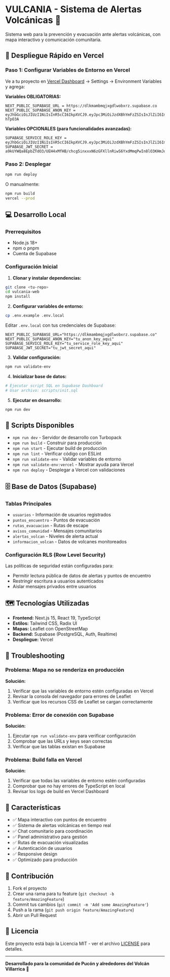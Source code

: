 # VULCANIA - Sistema de Alertas Volcánicas 🌋

Sistema web para la prevención y evacuación ante alertas volcánicas, con mapa interactivo y comunicación comunitaria.

## 🚀 Despliegue Rápido en Vercel

### Paso 1: Configurar Variables de Entorno en Vercel

Ve a tu proyecto en [Vercel Dashboard](https://vercel.com/dashboard) → Settings → Environment Variables y agrega:

**Variables OBLIGATORIAS:**
```
NEXT_PUBLIC_SUPABASE_URL = https://dlkmambmqjxgdlwobxrz.supabase.co
NEXT_PUBLIC_SUPABASE_ANON_KEY = eyJhbGciOiJIUzI1NiIsInR5cCI6IkpXVCJ9.eyJpc3MiOiJzdXBhYmFzZSIsInJlZiI6ImRsa21hbWJtcWp4Z2Rsd29ieHJ6Iiwicm9sZSI6ImFub24iLCJpYXQiOjE3NDk5Mjc2MjgsImV4cCI6MjA2NTUwMzYyOH0.0pZwKWdTdNOIlVntbvHS9COC1NtIOoImz5op-hTpO3A
```

**Variables OPCIONALES (para funcionalidades avanzadas):**
```
SUPABASE_SERVICE_ROLE_KEY = eyJhbGciOiJIUzI1NiIsInR5cCI6IkpXVCJ9.eyJpc3MiOiJzdXBhYmFzZSIsInJlZiI6ImRsa21hbWJtcWp4Z2Rsd29ieHJ6Iiwicm9sZSI6InNlcnZpY2Vfcm9sZSIsImlhdCI6MTc0OTkyNzYyOCwiZXhwIjoyMDY1NTAzNjI4fQ.7qsZTE670WKpJt9ErCpDHN_RNmiXQbxyOiyUetKnwUg
SUPABASE_JWT_SECRET = a9kUYWQa8EpbZTdO3/UEH4xMfHB/chcg5inxxxN6zGFXllnRiwS6YxdMmqPwIn8lO3KHmJqIXDR+M7wm4bzSbA==
```

### Paso 2: Desplegar

```bash
npm run deploy
```

O manualmente:
```bash
npm run build
vercel --prod
```

## 💻 Desarrollo Local

### Prerrequisitos
- Node.js 18+
- npm o pnpm
- Cuenta de Supabase

### Configuración Inicial

1. **Clonar y instalar dependencias:**
```bash
git clone <tu-repo>
cd vulcania-web
npm install
```

2. **Configurar variables de entorno:**
```bash
cp .env.example .env.local
```

Editar `.env.local` con tus credenciales de Supabase:
```env
NEXT_PUBLIC_SUPABASE_URL="https://dlkmambmqjxgdlwobxrz.supabase.co"
NEXT_PUBLIC_SUPABASE_ANON_KEY="tu_anon_key_aqui"
SUPABASE_SERVICE_ROLE_KEY="tu_service_role_key_aqui"
SUPABASE_JWT_SECRET="tu_jwt_secret_aqui"
```

3. **Validar configuración:**
```bash
npm run validate-env
```

4. **Inicializar base de datos:**
```bash
# Ejecutar script SQL en Supabase Dashboard
# Usar archivo: scripts/init.sql
```

5. **Ejecutar en desarrollo:**
```bash
npm run dev
```

## 🔧 Scripts Disponibles

- `npm run dev` - Servidor de desarrollo con Turbopack
- `npm run build` - Construir para producción
- `npm run start` - Ejecutar build de producción
- `npm run lint` - Verificar código con ESLint
- `npm run validate-env` - Validar variables de entorno
- `npm run validate-env:vercel` - Mostrar ayuda para Vercel
- `npm run deploy` - Desplegar a Vercel con validaciones

## 🗄️ Base de Datos (Supabase)

### Tablas Principales
- `usuarios` - Información de usuarios registrados
- `puntos_encuentro` - Puntos de evacuación
- `rutas_evacuacion` - Rutas de escape
- `avisos_comunidad` - Mensajes comunitarios
- `alertas_volcan` - Niveles de alerta actual
- `informacion_volcan` - Datos de volcanes monitoreados

### Configuración RLS (Row Level Security)
Las políticas de seguridad están configuradas para:
- Permitir lectura pública de datos de alertas y puntos de encuentro
- Restringir escritura a usuarios autenticados
- Aislar mensajes privados entre usuarios

## 🗺️ Tecnologías Utilizadas

- **Frontend:** Next.js 15, React 19, TypeScript
- **Estilos:** Tailwind CSS, Radix UI
- **Mapas:** Leaflet con OpenStreetMap
- **Backend:** Supabase (PostgreSQL, Auth, Realtime)
- **Despliegue:** Vercel

## 🚨 Troubleshooting

### Problema: Mapa no se renderiza en producción
**Solución:**
1. Verificar que las variables de entorno estén configuradas en Vercel
2. Revisar la consola del navegador para errores de Leaflet
3. Verificar que los recursos CSS de Leaflet se cargan correctamente

### Problema: Error de conexión con Supabase
**Solución:**
1. Ejecutar `npm run validate-env` para verificar configuración
2. Comprobar que las URLs y keys sean correctas
3. Verificar que las tablas existan en Supabase

### Problema: Build falla en Vercel
**Solución:**
1. Verificar que todas las variables de entorno estén configuradas
2. Comprobar que no hay errores de TypeScript en local
3. Revisar los logs de build en Vercel Dashboard

## 📝 Características

- ✅ Mapa interactivo con puntos de encuentro
- ✅ Sistema de alertas volcánicas en tiempo real
- ✅ Chat comunitario para coordinación
- ✅ Panel administrativo para gestión
- ✅ Rutas de evacuación visualizadas
- ✅ Autenticación de usuarios
- ✅ Responsive design
- ✅ Optimizado para producción

## 🤝 Contribución

1. Fork el proyecto
2. Crear una rama para tu feature (`git checkout -b feature/AmazingFeature`)
3. Commit tus cambios (`git commit -m 'Add some AmazingFeature'`)
4. Push a la rama (`git push origin feature/AmazingFeature`)
5. Abrir un Pull Request

## 📄 Licencia

Este proyecto está bajo la Licencia MIT - ver el archivo [LICENSE](LICENSE) para detalles.

---

**Desarrollado para la comunidad de Pucón y alrededores del Volcán Villarrica** 🌋
